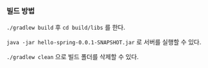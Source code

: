 ### 빌드 방법

`./gradlew build` 후 `cd build/libs` 를 한다.

`java -jar hello-spring-0.0.1-SNAPSHOT.jar` 로 서버를 실행할 수 있다.

`./gradlew clean` 으로 빌드 폴더를 삭제할 수 있다.
